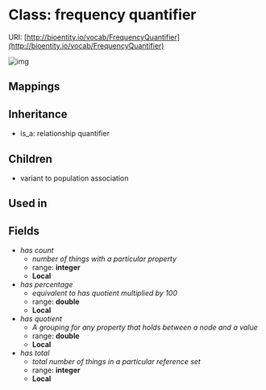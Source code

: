 # Class: frequency quantifier




URI: [http://bioentity.io/vocab/FrequencyQuantifier](http://bioentity.io/vocab/FrequencyQuantifier)

![img](http://yuml.me/diagram/nofunky;dir:TB/class/\[VariantToPopulationAssociation]uses%20-.->\[FrequencyQuantifier|has_count:integer%20%3F;has_total:integer%20%3F;has_quotient:double%20%3F;has_percentage:double%20%3F],%20\[RelationshipQuantifier]^-\[FrequencyQuantifier])
## Mappings

## Inheritance

 *  is_a: relationship quantifier
## Children

 * variant to population association
## Used in

## Fields

 * _has count_
    * _number of things with a particular property_
    * range: **integer**
    * __Local__
 * _has percentage_
    * _equivalent to has quotient multiplied by 100_
    * range: **double**
    * __Local__
 * _has quotient_
    * _A grouping for any property that holds between a node and a value_
    * range: **double**
    * __Local__
 * _has total_
    * _total number of things in a particular reference set_
    * range: **integer**
    * __Local__
